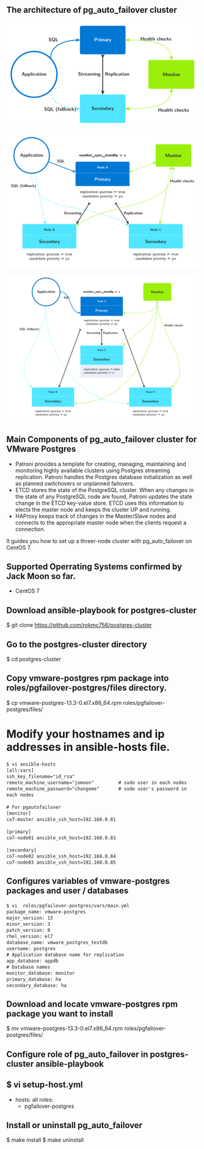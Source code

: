 ## The architecture of pg_auto_failover cluster
![alt text](https://github.com/rokmc756/postgres-cluster/blob/main/roles/pgfailover-postgres/images/arch-single-standby.svg)

![alt text](https://github.com/rokmc756/postgres-cluster/blob/main/roles/pgfailover-postgres/images/arch-multi-standby.svg)

![alt text](https://github.com/rokmc756/postgres-cluster/blob/main/roles/pgfailover-postgres/images/arch-three-standby-one-async.svg)

## Main Components of pg_auto_failover cluster for VMware Postgres
- Patroni provides a template for creating, managing, maintaining and monitoring highly available clusters using Postgres streaming replication. Patroni handles the Postgres database initialization as well as planned switchovers or unplanned failovers.
- ETCD stores the state of the PostgreSQL cluster.  When any changes in the state of any PostgreSQL node are found, Patroni updates the state change in the ETCD key-value store. ETCD uses this information to elects the master node and keeps the cluster UP and running.
- HAProxy keeps track of changes in the Master/Slave nodes and connects to the appropriate master node when the clients request a connection.

It guides you how to set up a threer-node cluster with pg_auto_failover on CentOS 7.

## Supported Operrating Systems confirmed by Jack Moon so far.
- CentOS 7

## Download ansible-playbook for postgres-cluster
$ git clone https://github.com/rokmc756/postgres-cluster

## Go to the postgres-cluster directory
$ cd postgres-cluster

## Copy vmware-postgres rpm package into roles/pgfailover-postgres/files directory.
$ cp vmware-postgres-13.3-0.el7.x86_64.rpm roles/pgfailover-postgres/files/

# Modify your hostnames and ip addresses in ansible-hosts file.
~~~
$ vi ansible-hosts
[all:vars]
ssh_key_filename="id_rsa"
remote_machine_username="jomoon"         # sudo user in each nodes
remote_machine_password="changeme"       # sudo user's password in each nodes

# For pgautofailover
[monitor]
co7-master ansible_ssh_host=192.168.0.81

[primary]
co7-node01 ansible_ssh_host=192.168.0.83

[secondary]
co7-node02 ansible_ssh_host=192.168.0.84
co7-node03 ansible_ssh_host=192.168.0.85
~~~

## Configures variables of vmware-postgres packages and user / databases
~~~
$ vi  roles/pgfailover-postgres/vars/main.yml
package_name: vmware-postgres
major_version: 13
minor_version: 3
patch_version: 0
rhel_version: el7
database_name: vmware_postgres_testdb
username: postgres
# Application database name for replication
app_database: appdb
# Database names
monitor_database: monitor
primary_database: ha
secondary_database: ha
~~~

## Download and locate vmware-postgres rpm package you want to install
$ mv  vmware-postgres-13.3-0.el7.x86_64.rpm roles/pgfailover-postgres/files/

## Configure role of pg_auto_failover in postgres-cluster ansible-playbook
$ vi setup-host.yml
---
- hosts: all
  roles:
    - pgfailover-postgres

## Install or uninstall pg_auto_failover
$ make install
$ make uninstall

